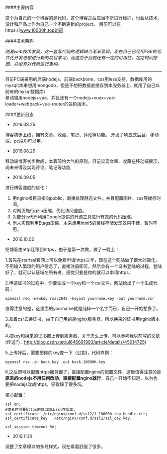 ####主要内容

这个为自己的一个博客的源代码，这个博客之后应当不断进行维护，也会从技术、设计和产品上作为自己一个不断更新的project。
目前可以在https://www.10000h.top访问

####技术架构

*随着web技术发展，这一套写代码的逻辑缺点渐渐显现，现在自己已经用ES6的组件化开发思想进行新的项目学习，而这由于目前还有一定的可用性，加之时间原因，并没有对代码进行重构。*

****

目前PC端采用的后端nodejs，前端backbone，css用less支持，数据库用的mysql(本来想用mongodb，但是不想把数据直接存到本服务器上...就用了自己以前有的mysql数据库)      
移动端用nodejs+vue，并且还有一个nodejs+vuex+vue-loader+webpack+vue-router的进阶版本。


####更新日志

* 2016.08.25

博客初步上线，拥有文章、收藏、笔记、评论等功能。
开发了响应式后台，移动端、pc端均可以用。

* 2016.08.29

移动端博客初步做成，本着简约大气的原则，目前实现文章、收藏在移动端展示，尚未来得及实现评论、笔记等功能

* 2016.09.05

进行博客速度的优化：     
1. 用nginx根目录指向public，直接处理静态文件，并且配置图片、css等缓存时间。     
2. 对网页施行gzip压缩，优化访问速度。    
3. 对部分js代码利用Google提供的开源工具进行有效的代码压缩。     
4. 尚未实现利用Etags压缩，本来想用html5的离线存储发现效果不佳，暂时不用。     

* 2016.10.02

把博客由http迁移到https，由于是第一次做，做了一晚上：

1.首先在startssl官网上可以免费申请https三年，现在这个网站做了很大的简化，不用输入繁琐的用户信息了，直接注册即可，然后会有一个证书登陆的过程，登陆好了，就可以认证域名所有者，感觉只要是你的就可以申请https。

2.申请证书的过程中，你要生成一个key和一个csr文件，网站给出了一个生成代码：

```openssl req -newkey rsa:2048 -keyout yourname.key -out yourname.csr```

值得注意的是，这里面的yourname就是纯粹一个名字而已，自己一开始想多了。

3.拿着csr去换证书，由于自己用的是nginx服务器，所以换来的证书用nginx版本的。

4.把key和换来的证书都上传到服务器，关于怎么上传，可以参考我以前写的文章(传送门：http://blog.csdn.net/ul646691993/article/details/45014725)

5.上传好后，需要把你的key变一下（公钥)，代码样例：

```openssl rsa -in back.key -out back.10000h.key```

6.之后即可以配置https服务器了，直接配置nginx的配置文件，这里值得注意的是**原来的nodejs不用任何改动，直接配置nginx就行**，自己一开始不知道，以为也要把nodejs改成https，导致踩了很多坑。

核心配置：

```
ssl on;
#或者在需要https的端口加上ssl在后面:
ssl_certificate  /etc/nginx/conf.d/ssl2/1_10000h.top_bundle.crt;
ssl_certificate_key   /etc/nginx/conf.d/ssl2/ssl_ca2.key;

ssl_session_timeout 5m;
```
* 2016.11.13

调整了文章模块的多处样式，现在看着舒服了很多。
